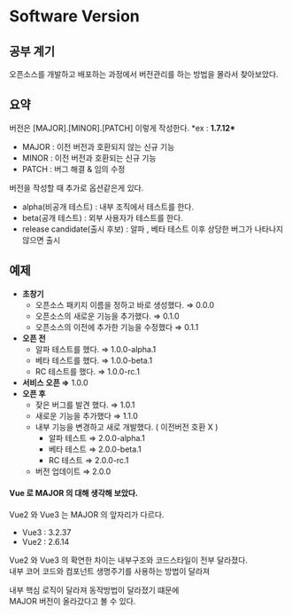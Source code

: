 # Software Version

## 공부 계기

오픈소스를 개발하고 배포하는 과정에서 버전관리를 하는 방법을 몰라서 찾아보았다.

## 요약

버전은 [MAJOR].[MINOR].[PATCH] 이렇게 작성한다. \*ex : **1.7.12\***

-   MAJOR : 이전 버전과 호환되지 않는 신규 기능
-   MINOR : 이전 버전과 호환되는 신규 기능
-   PATCH : 버그 해결 & 임의 수정

버전을 작성할 때 추가로 옵션같은게 있다.

-   alpha(비공개 테스트) : 내부 조직에서 테스트를 한다.
-   beta(공개 테스트) : 외부 사용자가 테스트를 한다.
-   release candidate(출시 후보) : 알파 , 베타 테스트 이후 상당한 버그가 나타나지 않으면 출시

## 예제

-   **초창기**
    -   오픈소스 패키지 이름을 정하고 바로 생성했다. ⇒ 0.0.0
    -   오픈소스의 새로운 기능을 추가했다. ⇒ 0.1.0
    -   오픈소스의 이전에 추가한 기능을 수정했다 ⇒ 0.1.1
-   **오픈 전**
    -   알파 테스트를 했다. ⇒ 1.0.0-alpha.1
    -   베타 테스트를 했다. ⇒ 1.0.0-beta.1
    -   RC 테스트를 했다. ⇒ 1.0.0-rc.1
-   **서비스 오픈 ⇒** 1.0.0
-   **오픈 후**
    -   잦은 버그를 발견 했다. ⇒ 1.0.1
    -   새로운 기능을 추가했다 ⇒ 1.1.0
    -   내부 기능을 변경하고 새로 개발했다. ( 이전버전 호환 X )
        -   알파 테스트 ⇒ 2.0.0-alpha.1
        -   베타 테스트 ⇒ 2.0.0-beta.1
        -   RC 테스트 ⇒ 2.0.0-rc.1
    -   버전 업데이트 ⇒ 2.0.0

#### Vue 로 MAJOR 의 대해 생각해 보았다.

Vue2 와 Vue3 는 MAJOR 의 앞자리가 다르다.

-   Vue3 : 3.2.37
-   Vue2 : 2.6.14

Vue2 와 Vue3 의 확연한 차이는 내부구조와 코드스타일이 전부 달라졌다.  
내부 코어 코드와 컴포넌트 생명주기를 사용하는 방법이 달라져

내부 핵심 로직이 달라져 동작방법이 달라졌기 떄문에  
MAJOR 버전이 올라갔다고 볼 수 있다.
